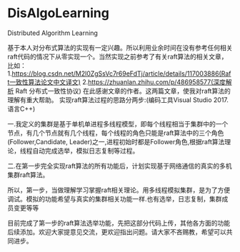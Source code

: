 # DisAlgoLearning
Distributed Algorithm Learning

基于本人对分布式算法的实现有一定兴趣。所以利用业余时间在没有参考任何相关raft代码的情况下从零实现一个。当然实现之前参考了有关raft算法的相关文章，比如：
1.https://blog.csdn.net/M2l0ZgSsVc7r69eFdTj/article/details/117003886(Raft一致性算法论文中文译文)
2.https://zhuanlan.zhihu.com/p/486958577(深度解析 Raft 分布式一致性协议)
在此感谢文章的作者。这两篇文章，使我对raft算法的理解有重大帮助。
实现raft算法过程的思路分两步:(编码工具Visual Studio 2017. 语言C++)

一.我定义的集群是基于单机单进程多线程模型，即每个线程相当于集群中的一个节点，有几个节点就有几个线程，每个线程的角色只能是raft算法中的三个角色(Follower,Candidate, Leader)之一,进程初始时都是Follower角色,根据raft算法理论，线程自动完成选举，模拟日志复制等过程。

二.在第一步完全实现raft算法的所有功能后，计划实现基于网络通信的真实的多机集群raft算法。

所以，第一步，当做理解学习掌握raft相关理论。用多线程模拟集群，是为了方便调试。模拟的功能希望与真实的集群相关功能一样.也有选举，日志复制，集群成员变更等等

目前完成了第一步的raft算法选举功能，先把这部分代码上传，其他各方面的功能后续添加。欢迎大家提意见交流，更欢迎指出问题。请大家不吝赐教，希望可以共同进步。






